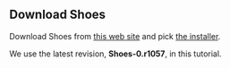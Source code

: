 Download Shoes
--------------

Download Shoes from [this web site](http://shoooes.net/downloads/) and pick [the installer](http://help.shoooes.net/Introducing.html).

We use the latest revision, **Shoes-0.r1057**, in this tutorial.
